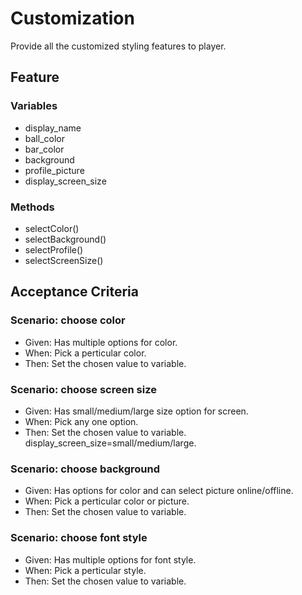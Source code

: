 # Customization
  Provide all the customized styling features to player.

## Feature

### Variables
- display_name
- ball_color
- bar_color
- background
- profile_picture
- display_screen_size

### Methods
- selectColor()
- selectBackground()
- selectProfile()
- selectScreenSize()

## Acceptance Criteria

### Scenario: choose color
- Given: Has multiple options for color.
- When: Pick a perticular color.
- Then: Set the chosen value to variable.

### Scenario: choose screen size
- Given: Has small/medium/large size option for screen.
- When: Pick any one option.
- Then: Set the chosen value to variable.
        display_screen_size=small/medium/large.

### Scenario: choose background
- Given: Has options for color and can select picture online/offline.
- When: Pick a perticular color or picture.
- Then: Set the chosen value to variable.

### Scenario: choose font style
- Given: Has multiple options for font style.
- When: Pick a perticular style.
- Then: Set the chosen value to variable.

